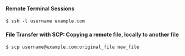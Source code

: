 #### Remote Terminal Sessions
```SSH
$ ssh -l username example.com
```

#### File Transfer with SCP: Copying a remote file, locally to another file
```SCP
$ scp username@example.com:original_file new_file
```

####
```
```

####
```
```

####
```
```

####
```
```

####
```
```

####
```
```

####
```
```

####
```
```

####
```
```

####
```
```

####
```
```

####
```
```

####
```
```

####
```
```

